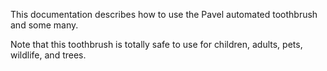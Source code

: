 This documentation describes how to use the Pavel automated toothbrush and some many.

Note that this toothbrush is totally safe to use for children, adults, pets, wildlife, and trees.
